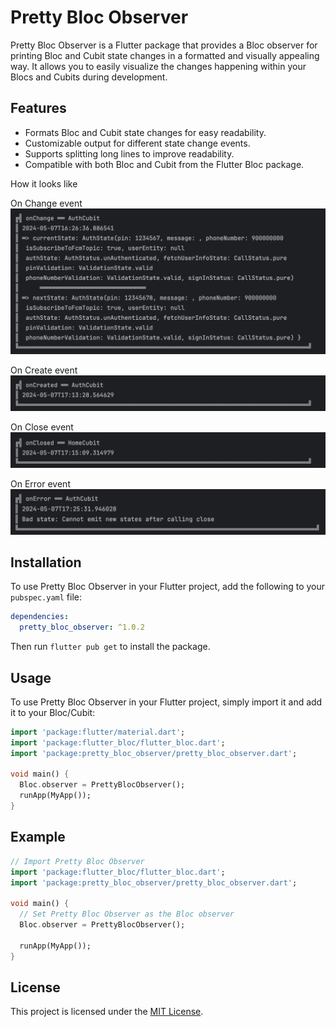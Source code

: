 # Pretty Bloc Observer

Pretty Bloc Observer is a Flutter package that provides a Bloc observer for printing Bloc and Cubit state changes in a formatted and visually appealing way. It allows you to easily visualize the changes happening within your Blocs and Cubits during development.

## Features

- Formats Bloc and Cubit state changes for easy readability.
- Customizable output for different state change events.
- Supports splitting long lines to improve readability.
- Compatible with both Bloc and Cubit from the Flutter Bloc package.

How it looks like

On Change event
![Example Image](images/on_change.png)

On Create event
![Example Image](images/on_create.png)

On Close event
![Example Image](images/on_close.png)

On Error event
![Example Image](images/on_error.png)

## Installation

To use Pretty Bloc Observer in your Flutter project, add the following to your `pubspec.yaml` file:

```yaml
dependencies:
  pretty_bloc_observer: ^1.0.2
```

Then run `flutter pub get` to install the package.

## Usage

To use Pretty Bloc Observer in your Flutter project, simply import it and add it to your Bloc/Cubit:

```dart
import 'package:flutter/material.dart';
import 'package:flutter_bloc/flutter_bloc.dart';
import 'package:pretty_bloc_observer/pretty_bloc_observer.dart';

void main() {
  Bloc.observer = PrettyBlocObserver();
  runApp(MyApp());
}
```

## Example

```dart
// Import Pretty Bloc Observer
import 'package:flutter_bloc/flutter_bloc.dart';
import 'package:pretty_bloc_observer/pretty_bloc_observer.dart';

void main() {
  // Set Pretty Bloc Observer as the Bloc observer
  Bloc.observer = PrettyBlocObserver();

  runApp(MyApp());
}
```

## License

This project is licensed under the [MIT License](LICENSE).
